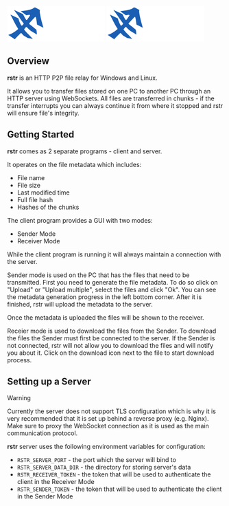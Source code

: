 ![rstr](assets/logo-dark.png#gh-dark-mode-only) ![rstr](assets/logo-dark.png#gh-light-mode-only)

Overview
-

**rstr** is an HTTP P2P file relay for Windows and Linux.

It allows you to transfer files stored on one PC to another PC through an HTTP server using WebSockets. All files are transferred in chunks - if the transfer interrupts you can always continue it from where it stopped and rstr will ensure file's integrity.

Getting Started
-
**rstr** comes as 2 separate programs - client and server.

It operates on the file metadata which includes:
- File name
- File size
- Last modified time
- Full file hash
- Hashes of the chunks

The client program provides a GUI with two modes:
- Sender Mode
- Receiver Mode

While the client program is running it will always maintain a connection with the server.

Sender mode is used on the PC that has the files that need to be transmitted. First you need to generate the file metadata. To do so click on "Upload" or "Upload multiple", select the files and click "Ok". You can see the metadata generation progress in the left bottom corner. After it is finished, rstr will upload the metadata to the server.

Once the metadata is uploaded the files will be shown to the receiver.

Receier mode is used to download the files from the Sender. To download the files the Sender must first be connected to the server. If the Sender is not connected, rstr will not allow you to download the files and will notify you about it. Click on the download icon next to the file to start download process.

Setting up a Server
-

> [!Warning]
> Currently the server does not support TLS configuration which is why it is very recommended that it is set up behind a reverse proxy (e.g. Nginx). Make sure to proxy the WebSocket connection as it is used as the main communication protocol.

**rstr** server uses the following environment variables for configuration:
- `RSTR_SERVER_PORT` - the port which the server will bind to
- `RSTR_SERVER_DATA_DIR` - the directory for storing server's data
- `RSTR_RECEIVER_TOKEN` - the token that will be used to authenticate the client in the Receiver Mode
- `RSTR_SENDER_TOKEN` - the token that will be used to authenticate the client in the Sender Mode
